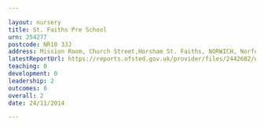 ```yaml
---

layout: nursery
title: St. Faiths Pre School
urn: 254277
postcode: NR10 3JJ
address: Mission Room, Church Street,Horsham St. Faiths, NORWICH, Norfolk, NR10 3JJ
latestReportUrl: https://reports.ofsted.gov.uk/provider/files/2442682/urn/254277.pdf
teaching: 0
development: 0
leadership: 2
outcomes: 0
overall: 2
date: 24/11/2014

---
```

